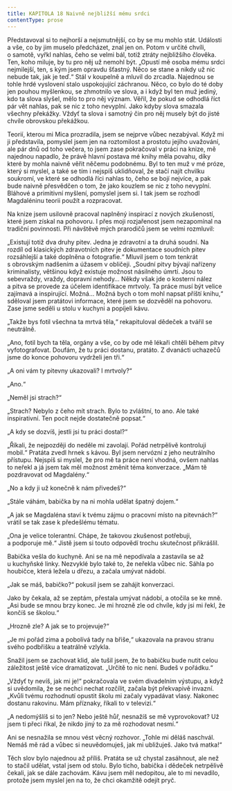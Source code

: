 ```yaml
---
title: KAPITOLA 18 Naivně nejbližší mému srdci
contentType: prose
---
```


<section>

Představoval si to nejhorší a nejsmutnější, co by se mu mohlo stát. Události a vše, co by jim muselo předcházet, znal jen on. Potom v určité chvíli, o samotě, vyřkl nahlas, čeho se velmi bál, totiž ztráty nejbližšího člověka. Ten, koho miluje, by tu pro něj už nemohl být. „Opustí mě osoba mému srdci nejmilejší, ten, s kým jsem opravdu šťastný. Něco se stane a nikdy už nic nebude tak, jak je teď.“ Stál v koupelně a mluvil do zrcadla. Najednou se tohle hrdé vyslovení stalo uspokojující záchranou. Něco, co bylo do té doby jen pouhou myšlenkou, se zhmotnilo ve slova, a i když byl ten muž jediný, kdo ta slova slyšel, mělo to pro něj význam. Věřil, že pokud se odhodlá říct pár vět nahlas, pak se nic z toho nevyplní. Jako kdyby slova smazala všechny překážky. Vždyť ta slova i samotný čin pro něj musely být do jisté chvíle obrovskou překážkou.

Teorií, kterou mi Mica prozradila, jsem se nejprve vůbec nezabýval. Když mi ji představila, pomyslel jsem jen na roztomilost a prostotu jejího uvažování, ale pár dnů od toho večera, to jsem zase pokračoval v práci na knize, mě najednou napadlo, že právě hlavní postava mé knihy měla povahu, díky které by mohla naivně věřit něčemu podobnému. Byl to ten muž v mé próze, který si myslel, a také se tím i nejspíš uklidňoval, že stačí najít chvilku soukromí, ve které se odhodlá říci nahlas to, čeho se bojí nejvíce, a pak bude naivně přesvědčen o tom, že jako kouzlem se nic z toho nevyplní. Bláhové a primitivní myšlení, pomyslel jsem si. I tak jsem se rozhodl Magdaléninu teorii použít a rozpracovat.

Na knize jsem usilovně pracoval naplněný inspirací z nových zkušeností, které jsem získal na pohovoru. I přes moji rozjařenost jsem nezapomínal na tradiční povinnosti. Při návštěvě mých prarodičů jsem se velmi rozmluvil:

„Existují totiž dva druhy pitev. Jedna je zdravotní a ta druhá soudní. Na rozdíl od klasických zdravotních pitev je dokumentace soudních pitev rozsáhlejší a také doplněna o fotografie.“ Mluvil jsem o tom tenkrát s obrovským nadšením a úžasem v obličeji. „Soudní pitvy bývají nařízeny kriminalisty, většinou když existuje možnost násilného úmrtí. Jsou to sebevraždy, vraždy, dopravní nehody… Někdy však jde o kosterní nález a pitva se provede za účelem identifikace mrtvoly. Ta práce musí být velice zajímavá a inspirující. Možná… Možná bych o tom mohl napsat příští knihu,“ sděloval jsem pratátovi informace, které jsem se dozvěděl na pohovoru. Zase jsme seděli u stolu v kuchyni a popíjeli kávu.

„Takže bys fotil všechna ta mrtvá těla,“ rekapituloval dědeček a tvářil se neutrálně.

„Ano, fotil bych ta těla, orgány a vše, co by ode mě lékaři chtěli během pitvy vyfotografovat. Doufám, že tu práci dostanu, pratáto. Z dvanácti uchazečů jsme do konce pohovoru vydrželi jen tři.“

„A oni vám ty pitevny ukazovali? I mrtvoly?“

„Ano.“

„Neměl jsi strach?“

„Strach? Nebylo z čeho mít strach. Bylo to zvláštní, to ano. Ale také inspirativní. Ten pocit nejde dostatečně popsat.“

„A kdy se dozvíš, jestli jsi tu práci dostal?“

„Říkali, že nejpozději do neděle mi zavolají. Pořád netrpělivě kontroluji mobil.“ Pratáta zvedl hrnek s kávou. Byl jsem nervózní z jeho neutrálního přístupu. Nejspíš si myslel, že pro mě ta práce není vhodná, ovšem nahlas to neřekl a já jsem tak měl možnost změnit téma konverzace. „Mám tě pozdravovat od Magdalény.“

„No a kdy ji už konečně k nám přivedeš?“

„Stále váhám, babička by na ni mohla udělat špatný dojem.“

„A jak se Magdaléna staví k tvému zájmu o pracovní místo na pitevnách?“ vrátil se tak zase k předešlému tématu.

„Ona je velice tolerantní. Chápe, že takovou zkušenost potřebuji, a podporuje mě.“ Jistě jsem si touto odpovědí trochu skutečnost přikrášlil.

Babička vešla do kuchyně. Ani se na mě nepodívala a zastavila se až u kuchyňské linky. Nezvyklé bylo také to, že neřekla vůbec nic. Sáhla po houbičce, která ležela u dřezu, a začala umývat nádobí.

„Jak se máš, babičko?“ pokusil jsem se zahájit konverzaci.

Jako by čekala, až se zeptám, přestala umývat nádobí, a otočila se ke mně. „Asi bude se mnou brzy konec. Je mi hrozně zle od chvíle, kdy jsi mi řekl, že končíš se školou.“

„Hrozně zle? A jak se to projevuje?“

„Je mi pořád zima a pobolívá tady na břiše,“ ukazovala na pravou stranu svého podbřišku a teatrálně vzlykla.

Snažil jsem se zachovat klid, ale tušil jsem, že to babičku bude nutit celou záležitost ještě více dramatizovat. „Určitě to nic není. Budeš v pořádku.“

„Vždyť ty nevíš, jak mi je!“ pokračovala ve svém divadelním výstupu, a když si uvědomila, že se nechci nechat rozčílit, začala být překvapivě invazní. „Kvůli tvému rozhodnutí opustit školu mi začaly vypadávat vlasy. Nakonec dostanu rakovinu. Mám příznaky, říkali to v televizi.“

„A nedomýšlíš si to jen? Nebo ještě hůř, nesnažíš se mě vyprovokovat? Už jsem ti přeci říkal, že nikdo jiný to za mě rozhodovat nesmí.“

Ani se nesnažila se mnou vést věcný rozhovor. „Tohle mi děláš naschvál. Nemáš mě rád a vůbec si neuvědomuješ, jak mi ubližuješ. Jako tvá matka!“

Těch slov bylo najednou až příliš. Pratáta se už chystal zasáhnout, ale než to stačil udělat, vstal jsem od stolu. Bylo ticho, babička i dědeček netrpělivě čekali, jak se dále zachovám. Kávu jsem měl nedopitou, ale to mi nevadilo, protože jsem myslel jen na to, že chci okamžitě odejít pryč.

</section>
